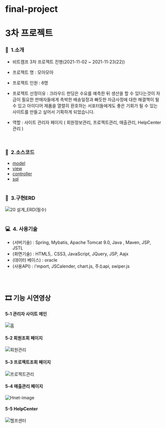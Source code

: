 # final-project
# 3차 프로젝트
### 👋&nbsp; 1.소개
   - 비트캠프 3차 프로젝트 진행(2021-11-02 ~ 2021-11-23(22))
   - 프로젝트 명 : 모아모아
   - 프로젝트 인원 : 6명
   - 프로젝트 선정이유 : 크라우드 펀딩은 수요를 예측한 뒤 생산을 할 수 있다는것이 자금이 필요한 판매자들에게 촉박한 배송일정과 빠듯한 자금사정에 대한 해결책이 될 수 있고 
                     아이디어 제품을 열렬히 환호하는 서포터들에게도 좋은 기회가 될 수 있는 사이트를 만들고 싶어서 기획하게 되었습니다.

   - 역할 : 사이트 관리자 페이지
            ( 회원정보관리, 프로젝트관리, 매출관리, HelpCenter관리 ) <br>
<br>       
           
### 📖&nbsp; 2.소스코드
  * [model](https://github.com/yunhyomin/final-project/tree/main/moremore/src/main/java/com/spring/more)
  * [view](https://github.com/yunhyomin/final-project/tree/main/moremore/src/main/webapp)
  * [controller](https://github.com/yunhyomin/final-project/tree/main/moremore/src/main/java/com/spring/more)
  * [sql](https://github.com/yunhyomin/final-project/tree/main/sql)
<br><br>
### 💾&nbsp; 3.구현ERD
![20 설계_ERD(필수)](https://user-images.githubusercontent.com/88658331/158013895-686b97a4-b681-4e46-9184-86d189a1e52d.png)
<br><br>

### 💻&nbsp; 4. 사용기술
  * (서버기술) : Spring, Mybatis, Apache Tomcat 9.0, Java , Maven, JSP, JSTL
  * (화면기술) : HTML5,. CSS3, JavaScript, JQuery, JSP, Aajx
  * (데이터 베이스) : oracle
  * (사용API) : i'mport, JSCalender, chart.js, 주소api, swiper.js <br>
          

<br>
<br
<br>
<h2 id="시연영상"> 🎞 기능 시연영상 </h2>

#### 5-1 관리자 사이트 메인 
![홈](https://user-images.githubusercontent.com/88658331/158014099-3ef9f271-ad78-41e6-b4ea-aabe3d9be293.gif)
#### 5-2 회원조회 페이지 
![회원관리](https://user-images.githubusercontent.com/88658331/158014118-782c94b6-fbdc-4741-914c-dc931a4b024b.gif)
#### 5-3 프로젝트조회 페이지
![프로젝트관리](https://user-images.githubusercontent.com/88658331/158014124-ae83c702-ceb2-4590-8c53-a708d89aa1e7.gif)
#### 5-4 매출관리 페이지 
![Hnet-image](https://user-images.githubusercontent.com/88658331/158014285-04bfe8cb-f77e-40b0-9f55-d259de3577e7.gif)
#### 5-5 HelpCenter 
![헬프센터](https://user-images.githubusercontent.com/88658331/158014160-ec0451fd-e5ed-408a-930c-69e68640af1f.gif)
